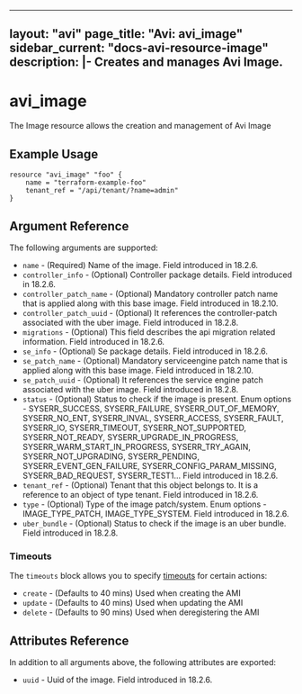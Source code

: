 <!--
    Copyright 2021 VMware, Inc.
    SPDX-License-Identifier: Mozilla Public License 2.0
-->
---
layout: "avi"
page_title: "Avi: avi_image"
sidebar_current: "docs-avi-resource-image"
description: |-
  Creates and manages Avi Image.
---

# avi_image

The Image resource allows the creation and management of Avi Image

## Example Usage

```hcl
resource "avi_image" "foo" {
    name = "terraform-example-foo"
    tenant_ref = "/api/tenant/?name=admin"
}
```

## Argument Reference

The following arguments are supported:

* `name` - (Required) Name of the image. Field introduced in 18.2.6.
* `controller_info` - (Optional) Controller package details. Field introduced in 18.2.6.
* `controller_patch_name` - (Optional) Mandatory controller patch name that is applied along with this base image. Field introduced in 18.2.10.
* `controller_patch_uuid` - (Optional) It references the controller-patch associated with the uber image. Field introduced in 18.2.8.
* `migrations` - (Optional) This field describes the api migration related information. Field introduced in 18.2.6.
* `se_info` - (Optional) Se package details. Field introduced in 18.2.6.
* `se_patch_name` - (Optional) Mandatory serviceengine patch name that is applied along with this base image. Field introduced in 18.2.10.
* `se_patch_uuid` - (Optional) It references the service engine patch associated with the uber image. Field introduced in 18.2.8.
* `status` - (Optional) Status to check if the image is present. Enum options - SYSERR_SUCCESS, SYSERR_FAILURE, SYSERR_OUT_OF_MEMORY, SYSERR_NO_ENT, SYSERR_INVAL, SYSERR_ACCESS, SYSERR_FAULT, SYSERR_IO, SYSERR_TIMEOUT, SYSERR_NOT_SUPPORTED, SYSERR_NOT_READY, SYSERR_UPGRADE_IN_PROGRESS, SYSERR_WARM_START_IN_PROGRESS, SYSERR_TRY_AGAIN, SYSERR_NOT_UPGRADING, SYSERR_PENDING, SYSERR_EVENT_GEN_FAILURE, SYSERR_CONFIG_PARAM_MISSING, SYSERR_BAD_REQUEST, SYSERR_TEST1... Field introduced in 18.2.6.
* `tenant_ref` - (Optional) Tenant that this object belongs to. It is a reference to an object of type tenant. Field introduced in 18.2.6.
* `type` - (Optional) Type of the image patch/system. Enum options - IMAGE_TYPE_PATCH, IMAGE_TYPE_SYSTEM. Field introduced in 18.2.6.
* `uber_bundle` - (Optional) Status to check if the image is an uber bundle. Field introduced in 18.2.8.


### Timeouts

The `timeouts` block allows you to specify [timeouts](https://www.terraform.io/docs/configuration/resources.html#timeouts) for certain actions:

* `create` - (Defaults to 40 mins) Used when creating the AMI
* `update` - (Defaults to 40 mins) Used when updating the AMI
* `delete` - (Defaults to 90 mins) Used when deregistering the AMI

## Attributes Reference

In addition to all arguments above, the following attributes are exported:

* `uuid` -  Uuid of the image. Field introduced in 18.2.6.

